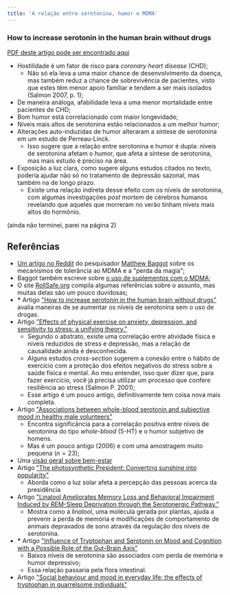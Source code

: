 ```yaml
---
title: 'A relação entre serotonina, humor e MDMA'
---
```


### How to increase serotonin in the human brain without drugs

[PDF deste artigo pode ser encontrado aqui](https://www.ncbi.nlm.nih.gov/pmc/articles/PMC2077351/pdf/20071100s00001p394.pdf)

- Hostilidade é um fator de risco para _coronary heart disease_ (CHD);
  - Não só ela leva a uma maior chance de desenvolvimento da doença, mas também reduz a chance de sobrevivência de pacientes, visto que estes têm menor apoio familiar e tendem a ser mais isolados (Salmon 2007, p. 1);
- De maneira análoga, afabilidade leva a uma menor mortalidade entre pacientes de CHD;
- Bom humor está correlacionado com maior longevidade;
- Níveis mais altos de serotonina estão relacionados a um melhor humor;
- Alterações auto-induzidas de humor alteraram a síntese de serotonina em um estudo de Perreau-Linck.
  - Isso sugere que a relação entre serotonina e humor é dupla: níveis de serotonina afetam o humor, que afeta a síntese de serotonina, mas mais estudo é preciso na área.
- Exposição a luz clara, como sugere alguns estudos citados no texto, poderia ajudar não só no tratamento de depressão sazonal, mas também na de longo prazo.
  - Existe uma relação indireta desse efeito com os níveis de serotonina, com algumas investigações _post mortem_ de cérebros humanos revelando que aqueles que morreram no verão tinham níveis mais altos do hormônio.

(ainda não terminei, parei na página 2)

## Referências

- [Um artigo no Reddit](https://www.reddit.com/r/MDMA/comments/4wyjd9/mechanisms_of_mdma_tolerance_and_loss_of_magic/) do pesquisador [Matthew Baggot](https://scholar.google.com/citations?user=U2fd5FsAAAAJ&hl=en) sobre os mecanismos de tolerância ao MDMA e a "perda da magia";
- Baggot também escreve sobre [o uso de suplementos com o MDMA](https://www.reddit.com/r/MDMA/comments/3r09sg/thoughts_on_taking_supplements_with_mdma/);
- O site [RollSafe.org](https://rollsafe.org/) compila algumas referências sobre o assunto, mas muitas delas são um pouco duvidosas;
- __*__ Artigo ["How to increase serotonin in the human brain without drugs"](https://www.ncbi.nlm.nih.gov/pmc/articles/PMC2077351/) avalia maneiras de se aumentar os níveis de serotonina sem o uso de drogas.
- Artigo ["Effects of physical exercise on anxiety, depression, and sensitivity to stress: a unifying theory."](https://www.ncbi.nlm.nih.gov/pubmed/11148895/)
  - Segundo o abstrato, existe uma correlação entre atividade física e níveis reduzidos de stress e depressão, mas a relação de causalidade ainda é desconhecida.
  - Alguns estudos _cross-section_ sugerem a conexão entre o hábito de exercício com a proteção dos efeitos negativos do stress sobre a saúde física e mental. Ao meu entender, isso quer dizer que, para fazer exercício, você já precisa utilizar um processo que confere resiliência ao stress (Salmon P. 2001);
  - Esse artigo é um pouco antigo, definitivamente tem coisa nova mais completa.
- Artigo ["Associations between whole-blood serotonin and subjective mood in healthy male volunteers"](https://www.sciencedirect.com/science/article/pii/S0301051105000578?via%3Dihub)
  - Encontra significância para a correlação positiva entre níveis de serotonina do tipo _whole-blood_ (5-HT) e o humor subjetivo de homens.
  - Mas é um pouco antigo (2006) e com uma amostragem muito pequena ($n = 23$);
- Uma [visão geral sobre bem-estar](https://www.sciencedirect.com/topics/medicine-and-dentistry/emotional-well-being)
- Artigo ["The photosynthetic President: Converting sunshine into popularity"](https://www.sciencedirect.com/science/article/abs/pii/S0362331910001163)
  - Aborda como a luz solar afeta a percepção das pessoas acerca da presidência
- Artigo ["Linalool Ameliorates Memory Loss and Behavioral Impairment Induced by REM-Sleep Deprivation through the Serotonergic Pathway."](https://www.ncbi.nlm.nih.gov/pubmed/29915164)
  - Mostra como a _linalool_, uma molécula gerada por plantas, ajuda a prevenir a perda de memória e modificações de comportamento de animais depravados de sono através da regulação dos níveis de serotonina.
- __*__ Artigo ["Influence of Tryptophan and Serotonin on Mood and Cognition with a Possible Role of the Gut-Brain Axis"](http://www.mdpi.com/2072-6643/8/1/56)
  - Baixos níveis de serotonina são associados com perda de memória e humor depressivo;
  - Essa relação passaria pela flora intestinal.
- Artigo ["Social behaviour and mood in everyday life: the effects of tryptophan in quarrelsome individuals"](https://www.ncbi.nlm.nih.gov/pmc/articles/PMC1488902/)